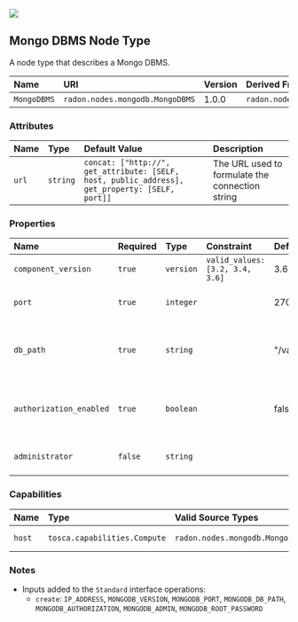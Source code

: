 ![](https://img.shields.io/badge/Status:-DEVELOPMENT-red)

## Mongo DBMS Node Type

A node type that describes a Mongo DBMS.

| Name | URI | Version | Derived From |
|:---- |:--- |:------- |:------------ |
| `MongoDBMS` | `radon.nodes.mongodb.MongoDBMS` | 1.0.0 | `radon.nodes.abstract.DBMS` |

### Attributes

| Name | Type | Default Value | Description |
|:---- |:---- |:---------- |:------------- |
| `url` | `string` | `concat: ["http://", get_attribute: [SELF, host, public_address], get_property: [SELF, port]]` | The URL used to formulate the connection string |

### Properties

| Name | Required | Type | Constraint | Default Value | Description |
|:---- |:-------- |:---- |:---------- |:------------- |:----------- |
| `component_version` | `true` | `version` | `valid_values: [3.2, 3.4, 3.6]` | 3.6 | The version of the DBMS |
| `port` | `true` | `integer` |   | 27017 | The listening port of the DBMS |
| `db_path` | `true` | `string` |   | "/var/lib/mongo" | The path where database files will be stored |
| `authorization_enabled` | `true` | `boolean` |   | false | Identifies whether users should be authenticated |
| `administrator` | `false` | `string` |   |   | The user name of the administrator |

### Capabilities

| Name | Type | Valid Source Types | Occurrences |
|:---- |:---- |:------------------ |:----------- |
| `host` | `tosca.capabilities.Compute` | `radon.nodes.mongodb.MongoDatabase` | [1, UNBOUNDED] |

### Notes

* Inputs added to the `Standard` interface operations:
  * `create`: `IP_ADDRESS`, `MONGODB_VERSION`, `MONGODB_PORT`, `MONGODB_DB_PATH`, `MONGODB_AUTHORIZATION`, `MONGODB_ADMIN`, `MONGODB_ROOT_PASSWORD`
